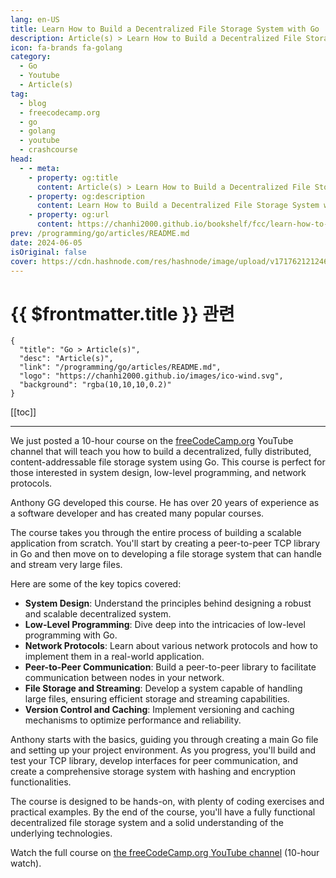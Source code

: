 ```yaml
---
lang: en-US
title: Learn How to Build a Decentralized File Storage System with Go
description: Article(s) > Learn How to Build a Decentralized File Storage System with Go
icon: fa-brands fa-golang
category: 
  - Go
  - Youtube
  - Article(s)
tag: 
  - blog
  - freecodecamp.org
  - go
  - golang
  - youtube
  - crashcourse
head:
  - - meta:
    - property: og:title
      content: Article(s) > Learn How to Build a Decentralized File Storage System with Go
    - property: og:description
      content: Learn How to Build a Decentralized File Storage System with Go
    - property: og:url
      content: https://chanhi2000.github.io/bookshelf/fcc/learn-how-to-build-a-decentralized-file-storage-system-with-go.html
prev: /programming/go/articles/README.md
date: 2024-06-05
isOriginal: false
cover: https://cdn.hashnode.com/res/hashnode/image/upload/v1717621212467/3ddb756b-de1e-4976-8196-4113e5851a9d.png
---
```


# {{ $frontmatter.title }} 관련

```component VPCard
{
  "title": "Go > Article(s)",
  "desc": "Article(s)",
  "link": "/programming/go/articles/README.md",
  "logo": "https://chanhi2000.github.io/images/ico-wind.svg",
  "background": "rgba(10,10,10,0.2)"
}
```

[[toc]]

---

<SiteInfo
  name="Learn How to Build a Decentralized File Storage System with Go"
  desc="We just posted a 10-hour course on the freeCodeCamp.org YouTube channel that will teach you how to build a decentralized, fully distributed, content-addressable file storage system using Go. This course is perfect for those interested in system desig..."
  url="https://freecodecamp.org/news/learn-how-to-build-a-decentralized-file-storage-system-with-go/"
  logo="https://cdn.freecodecamp.org/universal/favicons/favicon.ico"
  preview="https://cdn.hashnode.com/res/hashnode/image/upload/v1717621212467/3ddb756b-de1e-4976-8196-4113e5851a9d.png"/>

We just posted a 10-hour course on the [<VPIcon icon="fa-brands fa-free-code-camp"/>freeCodeCamp.org](https://freeCodeCamp.org) YouTube channel that will teach you how to build a decentralized, fully distributed, content-addressable file storage system using Go. This course is perfect for those interested in system design, low-level programming, and network protocols.

Anthony GG developed this course. He has over 20 years of experience as a software developer and has created many popular courses.

The course takes you through the entire process of building a scalable application from scratch. You'll start by creating a peer-to-peer TCP library in Go and then move on to developing a file storage system that can handle and stream very large files.

Here are some of the key topics covered:

- **System Design**: Understand the principles behind designing a robust and scalable decentralized system.
- **Low-Level Programming**: Dive deep into the intricacies of low-level programming with Go.
- **Network Protocols**: Learn about various network protocols and how to implement them in a real-world application.
- **Peer-to-Peer Communication**: Build a peer-to-peer library to facilitate communication between nodes in your network.
- **File Storage and Streaming**: Develop a system capable of handling large files, ensuring efficient storage and streaming capabilities.
- **Version Control and Caching**: Implement versioning and caching mechanisms to optimize performance and reliability.

Anthony starts with the basics, guiding you through creating a main Go file and setting up your project environment. As you progress, you'll build and test your TCP library, develop interfaces for peer communication, and create a comprehensive storage system with hashing and encryption functionalities.

The course is designed to be hands-on, with plenty of coding exercises and practical examples. By the end of the course, you'll have a fully functional decentralized file storage system and a solid understanding of the underlying technologies.

Watch the full course on [<VPIcon icon="fa-brands fa-youtube"/>the freeCodeCamp.org YouTube channel](youtu.be/IoY6bE--A54) (10-hour watch).

<VidStack src="youtube/IoY6bE--A54" />

